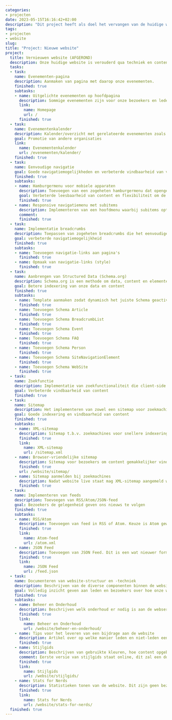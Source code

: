 ```yaml
---
categories:
- projecten
date: 2023-05-15T16:16:42+02:00
description: "Dit project heeft als doel het vervangen van de huidige website en haar content door een moderne variant."
tags:
- projecten
- website
slug:
title: "Project: Nieuwe website"
project:
  title: Vernieuwen website (AFGEROND)
  description: Onze huidige website is verouderd qua techniek en content. Dit project zal de onderliggende techniek vervangen en alle content herzien. De huidige website blijft beschikbaar als archief en tevens als fallback indien bepaalde content (nog) niet is overgezet.
  tasks:
  - task:
    name: Evenementen-pagina
    description: Aanmaken van pagina met daarop onze evenementen.
    finished: true
    subtasks:
    - name: Uitgelichte evenementen op hoofdpagina
      description: Sommige evenementen zijn voor onze bezoekers en leden meer relevant.
      link:
        name: Homepage
        url: /
      finished: true
  - task:
    name: Evenementenkalender
    description: Kalender/overzicht met gerelateerde evenementen zoals conferenties.
    goal: Promotie van andere organisaties
    link:
      name: Evenementenkalender
      url: /evenementen/kalender/
    finished: true
  - task:
    name: Eenvoudige navigatie
    goal: Goede navigatiemogelijkheden en verbeterde vindbaarheid van veelgebruikte secties binnen de website
    finished: true
    subtasks:
    - name: Hamburgermenu voor mobiele apparaten
      description: Toevoegen van een zogeheten hamburgermenu dat opengeklapt kan worden op mobiele apparaten
      goal: Verbeterde leesbaarheid van content en flexibiliteit om de website te navigeren op kleinere schermen
      finished: true
    - name: Responsive navigatiemenu met subitems
      description: Implementeren van een hoofdmenu waarbij subitems optioneel toegevoegd kunnen worden. Hierbij dient het menu zonder Javascript te werken zodat er maximale compabiliteit is en de website ook werkt als bezoekers scripts uit hebben staan.
      comment:
      finished: true
  - task:
    name: Implementatie breadcrumbs
    description: Toepassen van zogeheten breadcrumbs die het eenvoudiger maken om terug te navigeren of sneller de hoofdsecties van de website te bereiken. Dit is zeker zinvol als bezoekers via een zoekmachine op een diepergelegen pagina terecht zijn komen.
    goal: verbeterde navigatiemogelijkheid
    finished: true
    subtasks:
    - name: Toevoegen navigatie-links aan pagina's
      finished: true
    - name: Opmaak van navigatie-links (style)
      finished: true
  - task:
    name: Aanbrengen van Structured Data (Schema.org)
    description: Schema.org is een methode om data, content en elementen te markeren binnen webpagina's. Het is een initiatief sinds juni 2011 van bedrijven zoals Google, Microsoft, Yahoo en Yandex om de beschikbare data beter te kunnen verwerken.
    goal: Betere indexering van onze data en content
    finished: true
    subtasks:
    - name: Template aanmaken zodat dynamisch het juiste Schema geactiveerd wordt
      finished: true
    - name: Toevoegen Schema Article
      finished: true
    - name: Toevoegen Schema BreadcrumbList
      finished: true
    - name: Toevoegen Schema Event
      finished: true
    - name: Toevoegen Schema FAQ
      finished: true
    - name: Toevoegen Schema Person
      finished: true
    - name: Toevoegen Schema SiteNavigationElement
      finished: true
    - name: Toevoegen Schema WebSite
      finished: true
  - task:
    name: Zoekfunctie
    description: Implementatie van zoekfunctionaliteit die client-side draait.
    goal: Verbeterde vindbaarheid van content
    finished: true
  - task:
    name: Sitemap
    description: Het implementeren van zowel een sitemap voor zoekmachines als voor bezoekers.
    goal: Goede indexering en vindbaarheid van content
    finished: true
    subtasks:
    - name: XML-sitemap
      description: Sitemap t.b.v. zoekmachines voor snellere indexering van onze content
      finished: true
      link:
        name: XML-sitemap
        url: /sitemap.xml
    - name: Browser-vriendelijke sitemap
      description: Sitemap voor bezoekers om content gemakkelijker vindbaar te maken
      finished: true
      url: /website/sitemap/
    - name: Sitemap aanmelden bij zoekmachines
      description: Nadat website live staat mag XML-sitemap aangemeld worden bij zoekmachines voor snellere (her)indexering.
      finished: true
  - task:
    name: Implementeren van feeds
    description: Toevoegen van RSS/Atom/JSON-feed
    goal: Bezoekers de gelegenheid geven ons nieuws te volgen
    finished: true
    subtasks:
    - name: RSS/Atom
      description: Toevoegen van feed in RSS of Atom. Keuze is Atom geworden, aangezien deze iets uitgebreider is.
      finished: true
      link:
        name: Atom-feed
        url: /atom.xml
    - name: JSON Feed
      description: Toevoegen van JSON Feed. Dit is een wat nieuwer formaat dan RSS/Atom en geeft onze bezoekers een extra keuze.
      finished: true
      link:
        name: JSON Feed
        url: /feed.json
  - task:
    name: Documenteren van website-structuur en -techniek
    description: Beschrijven van de diverse componenten binnen de website, inclusief hoe men kan bijdragen aan het geheel.
    goal: Volledig inzicht geven aan leden en bezoekers over hoe onze website is opgebouwd. Hierbij is dan te denken aan de techniek, maar ook het bijbehorende beheer.
    finished: true
    subtasks:
    - name: Beheer en Onderhoud
      description: Beschrijven welk onderhoud er nodig is aan de webserver, de website zelf en de gebruikte softwarecomponenten.
      finished: true
      link:
        name: Beheer en Onderhoud
        url: /website/beheer-en-onderhoud/
    - name: Tips voor het leveren van een bijdrage aan de website
      description: Artikel over op welke manier leden en niet-leden een bijdrage kunnen leveren, zoals het indienen van een nieuw evenement, het melden van een foutje in de tekst, etc.
      finished: true
    - name: Stijlgids
      description: Beschrijven van gebruikte kleuren, hoe content opgebouwd dient te worden aan de hand van headings, tabellen, afbeeldingen, etc
      comment: Eerste versie van stijlgids staat online, dit zal een document worden dat gedurende de tijd bijgewerkt wordt.
      finished: true
      link:
        name: Stijlgids
        url: /website/stijlgids/
    - name: Stats for Nerds
      description: Statistieken tonen van de website. Dit zijn geen bezoekersaantallen, maar details rondom de website zelf (aantal pagina's, laatst bijgewerkt, ondersteuning voor talen, etc.).
      finished: true
      link:
        name: Stats for Nerds
        url: /website/stats-for-nerds/
  finished: true
---
```

